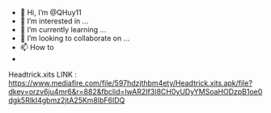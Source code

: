 - 👋 Hi, I’m @QHuy11
- 👀 I’m interested in ...
- 🌱 I’m currently learning ...
- 💞️ I’m looking to collaborate on ...
- 📫 How to
- 
Headtrick.xits
LINK : https://www.mediafire.com/file/597hdzjthbm4ety/Headtrick.xits.apk/file?dkey=orzv6ju4mr6&r=882&fbclid=IwAR2If3I8CH0yUDyYMSoaHODzpB1oe0dgk5RlkI4gbmz2jtA25Km8lbF6IDQ
